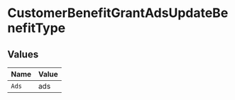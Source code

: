 # CustomerBenefitGrantAdsUpdateBenefitType


## Values

| Name  | Value |
| ----- | ----- |
| `Ads` | ads   |
